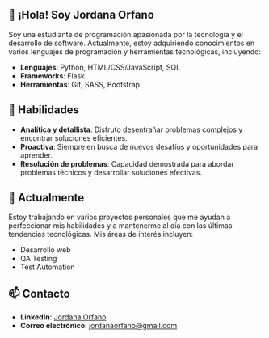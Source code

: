 ## 👋 ¡Hola! Soy Jordana Orfano

Soy una estudiante de programación apasionada por la tecnología y el desarrollo de software. Actualmente, estoy adquiriendo conocimientos en varios lenguajes de programación y herramientas tecnológicas, incluyendo:

- **Lenguajes**: Python, HTML/CSS/JavaScript, SQL
- **Frameworks**: Flask
- **Herramientas**: Git, SASS, Bootstrap

## 🔧 Habilidades

- **Analítica y detallista**: Disfruto desentrañar problemas complejos y encontrar soluciones eficientes.
- **Proactiva**: Siempre en busca de nuevos desafíos y oportunidades para aprender.
- **Resolución de problemas**: Capacidad demostrada para abordar problemas técnicos y desarrollar soluciones efectivas.

## 🌱 Actualmente

Estoy trabajando en varios proyectos personales que me ayudan a perfeccionar mis habilidades y a mantenerme al día con las últimas tendencias tecnológicas. Mis áreas de interés incluyen:

- Desarrollo web
- QA Testing
- Test Automation

## 📫 Contacto

- **LinkedIn**: [Jordana Orfano](https://www.linkedin.com/in/jordana-orfano)
- **Correo electrónico**: jordanaorfano@gmail.com

